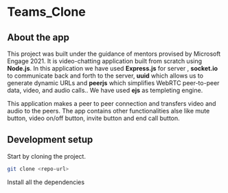 # Teams_Clone

## About the app
This project was built under the guidance of mentors provised by Microsoft Engage 2021. It is video-chatting application built from scratch using **Node.js**. In this application we have used **Express.js** for server , **socket.io** to communicate back and forth to the server, **uuid** which allows us to generate dynamic URLs and **peerjs** which simplifies WebRTC peer-to-peer data, video, and audio calls.. We have used **ejs** as templeting engine.

This application makes a peer to peer connection and transfers video and audio to the peers. The app contains other functionalities alse like mute button, video on/off button, invite button and end call button.

## Development setup

Start by cloning the project.

```sh
git clone <repo-url>
```

Install all the dependencies
